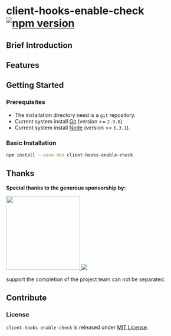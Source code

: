 # client-hooks-enable-check [![npm version][npm-version]][npm-url]

## Brief Introduction

## Features

## Getting Started

### Prerequisites

- The installation directory need is a `git` repository.
- Current system install [Git](https://git-scm.com) (version >= `2.9.0`).
- Current system install [Node](https://nodejs.org) (version >= `6.3.1`).

### Basic Installation

```bash
npm install --save-dev client-hooks-enable-check
```

## Thanks

**Special thanks to the generous sponsorship by:**

<a href="https://www.jimu.com">
  <img width="200px" src="https://page.jimu.com/content-dist/images/default/logo.png">
</a>

<a href="https://merak.jimu.com">
  <img src="https://merak.jimu.com/content-dist/images/common/logo_colored-f66042201f.png">
</a>

support the completion of the project team can not be separated.

## Contribute

### License

`client-hooks-enable-check` is released under [MIT License](https://github.com/clienthooksjs/client-hooks-enable-check/blob/master/LICENSE).

[npm-url]: https://badge.fury.io/js/client-hooks-enable-check
[npm-version]: https://badge.fury.io/js/client-hooks-enable-check.svg
